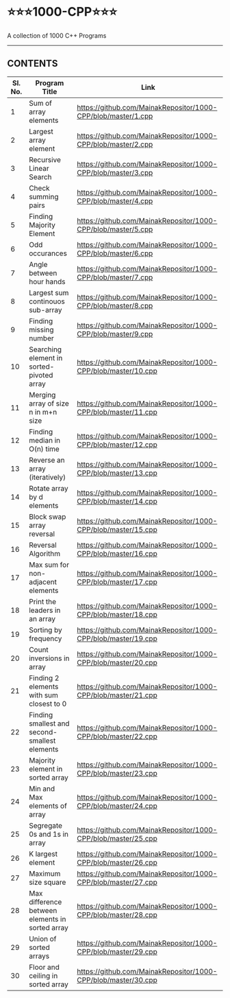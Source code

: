 # ⭐⭐⭐1000-CPP⭐⭐⭐
A collection of 1000 C++ Programs

<hr>

## CONTENTS

| Sl. No. |  Program Title | Link |
|---------|----------------|------|
| 1 | Sum of array elements | https://github.com/MainakRepositor/1000-CPP/blob/master/1.cpp |
| 2 | Largest array element | https://github.com/MainakRepositor/1000-CPP/blob/master/2.cpp |
| 3 | Recursive Linear Search | https://github.com/MainakRepositor/1000-CPP/blob/master/3.cpp |
| 4 | Check summing pairs | https://github.com/MainakRepositor/1000-CPP/blob/master/4.cpp |
| 5 | Finding Majority Element | https://github.com/MainakRepositor/1000-CPP/blob/master/5.cpp |
| 6 | Odd occurances | https://github.com/MainakRepositor/1000-CPP/blob/master/6.cpp |
| 7 | Angle between hour hands | https://github.com/MainakRepositor/1000-CPP/blob/master/7.cpp |
| 8 | Largest sum continouos sub-array | https://github.com/MainakRepositor/1000-CPP/blob/master/8.cpp |
| 9 | Finding missing number | https://github.com/MainakRepositor/1000-CPP/blob/master/9.cpp |
| 10 | Searching element in sorted-pivoted array | https://github.com/MainakRepositor/1000-CPP/blob/master/10.cpp |
| 11 | Merging array of size n in m+n size | https://github.com/MainakRepositor/1000-CPP/blob/master/11.cpp |
| 12 | Finding median in O(n) time | https://github.com/MainakRepositor/1000-CPP/blob/master/12.cpp |
| 13 | Reverse an array (iteratively) | https://github.com/MainakRepositor/1000-CPP/blob/master/13.cpp |
| 14 | Rotate array by d elements | https://github.com/MainakRepositor/1000-CPP/blob/master/14.cpp |
| 15 | Block swap array reversal | https://github.com/MainakRepositor/1000-CPP/blob/master/15.cpp |
| 16 | Reversal Algorithm | https://github.com/MainakRepositor/1000-CPP/blob/master/16.cpp |
| 17 | Max sum for non-adjacent elements | https://github.com/MainakRepositor/1000-CPP/blob/master/17.cpp |
| 18 | Print the leaders in an array | https://github.com/MainakRepositor/1000-CPP/blob/master/18.cpp |
| 19 | Sorting by frequency | https://github.com/MainakRepositor/1000-CPP/blob/master/19.cpp |
| 20 | Count inversions in array | https://github.com/MainakRepositor/1000-CPP/blob/master/20.cpp |
| 21 | Finding 2 elements with sum closest to 0 | https://github.com/MainakRepositor/1000-CPP/blob/master/21.cpp |
| 22 | Finding smallest and second-smallest elements | https://github.com/MainakRepositor/1000-CPP/blob/master/22.cpp |
| 23 | Majority element in sorted array | https://github.com/MainakRepositor/1000-CPP/blob/master/23.cpp |
| 24 | Min and Max elements of array | https://github.com/MainakRepositor/1000-CPP/blob/master/24.cpp |
| 25 | Segregate 0s and 1s in array | https://github.com/MainakRepositor/1000-CPP/blob/master/25.cpp |
| 26 | K largest element | https://github.com/MainakRepositor/1000-CPP/blob/master/26.cpp |
| 27 | Maximum size square | https://github.com/MainakRepositor/1000-CPP/blob/master/27.cpp |
| 28 | Max difference between elements in sorted array | https://github.com/MainakRepositor/1000-CPP/blob/master/28.cpp |
| 29 | Union of sorted arrays | https://github.com/MainakRepositor/1000-CPP/blob/master/29.cpp |
| 30 | Floor and ceiling in sorted array | https://github.com/MainakRepositor/1000-CPP/blob/master/30.cpp |

